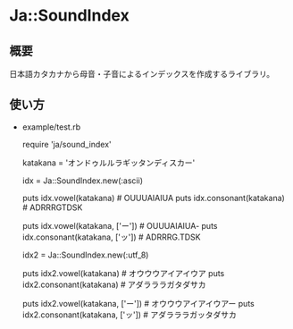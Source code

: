 # Ja::SoundIndex

## 概要
日本語カタカナから母音・子音によるインデックスを作成するライブラリ。

## 使い方
 * example/test.rb

    require 'ja/sound_index'
    
    katakana = 'オンドゥルルラギッタンディスカー'
    
    idx = Ja::SoundIndex.new(:ascii)
    
    puts idx.vowel(katakana)               # OUUUAIAIUA
    puts idx.consonant(katakana)           # ADRRRGTDSK
    
    puts idx.vowel(katakana, ['ー'])       # OUUUAIAIUA-
    puts idx.consonant(katakana, ['ッ'])   # ADRRRG.TDSK
    
    idx2 = Ja::SoundIndex.new(:utf_8)
    
    puts idx2.vowel(katakana)              # オウウウアイアイウア
    puts idx2.consonant(katakana)          # アダラララガタダサカ
    
    puts idx2.vowel(katakana, ['ー'])      # オウウウアイアイウアー
    puts idx2.consonant(katakana, ['ッ'])  # アダラララガッタダサカ
